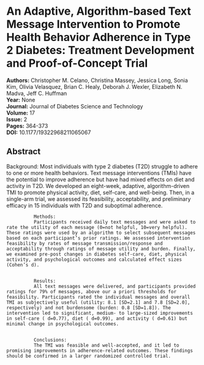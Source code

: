 # An Adaptive, Algorithm-based Text Message Intervention to Promote Health Behavior Adherence in Type 2 Diabetes: Treatment Development and Proof-of-Concept Trial

**Authors:** Christopher M. Celano, Christina Massey, Jessica Long, Sonia Kim, Olivia Velasquez, Brian C. Healy, Deborah J. Wexler, Elizabeth N. Madva, Jeff C. Huffman  
**Year:** None  
**Journal:** Journal of Diabetes Science and Technology  
**Volume:** 17  
**Issue:** 2  
**Pages:** 364-373  
**DOI:** 10.1177/19322968211065067  

## Abstract
Background:
              Most individuals with type 2 diabetes (T2D) struggle to adhere to one or more health behaviors. Text message interventions (TMIs) have the potential to improve adherence but have had mixed effects on diet and activity in T2D. We developed an eight-week, adaptive, algorithm-driven TMI to promote physical activity, diet, self-care, and well-being. Then, in a single-arm trial, we assessed its feasibility, acceptability, and preliminary efficacy in 15 individuals with T2D and suboptimal adherence.
            
            
              Methods:
              Participants received daily text messages and were asked to rate the utility of each message (0=not helpful, 10=very helpful). These ratings were used by an algorithm to select subsequent messages based on each participant’s prior ratings. We assessed intervention feasibility by rates of message transmission/response and acceptability through ratings of message utility and burden. Finally, we examined pre-post changes in diabetes self-care, diet, physical activity, and psychological outcomes and calculated effect sizes (Cohen’s d).
            
            
              Results:
              All text messages were delivered, and participants provided ratings for 79% of messages, above our a priori thresholds for feasibility. Participants rated the individual messages and overall TMI as subjectively useful (utility: 8.1 [SD=2.1] and 7.8 [SD=2.0], respectively) and not burdensome (burden: 0.8 [SD=1.8]). The intervention led to significant, medium- to large-sized improvements in self-care ( d=0.77), diet ( d=0.99), and activity ( d=0.61) but minimal change in psychological outcomes.
            
            
              Conclusions:
              The TMI was feasible and well-accepted, and it led to promising improvements in adherence-related outcomes. These findings should be confirmed in a larger randomized controlled trial.


